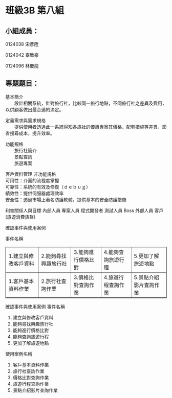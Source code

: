 # 班級3B 第八組 #
##  ##
## 小組成員： 
0124038 宋彥陞

0124042 辜致豪

0124096 林慶龍
##
## 專題題目： ##
基本簡介
	<br>　　設計相關系統，針對旅行社，比較同一旅行地點，不同旅行社之差異及費用，以供顧客做出最合適的決定。

定義需求與需求規格
	<br>　　提供使用者透過此一系統得知各旅社的優惠專案其價格、配套措施等差異，節省搜尋成本，提升效率。

功能規格
		<br>　　旅行社簡介
		<br>　　景點查詢
		<br>　　旅遊專案
		
客戶資料管理
非功能規格
	<br>可用性：介面的流程度掌握
	<br>可靠性：系統的有效及修復（ｄｅｂｕｇ）
	<br>績效性：提供伺服器處理效率
	<br>安全性：透過市場上著名防護軟體，提供基本的安全防護措施


利害關係人與目標
內部人員
	專案人員
	程式開發者
		測試人員
	Boss
外部人員
	客戶(旅遊消費族群)

確認事件與使用案例

<table border="1">
<tr>事件名稱
<td>1.建立與修改客戶資料</td>
<td>2.能夠尋找興趣旅行社</td>
<td>3.能夠進行價格比對</td>
<td>4.能夠查詢旅遊行程</td>
<td>5.更加了解旅遊地點</td>
</tr>
<tr>
<td>1.客戶基本資料作業</td>
<td>2.旅行社查詢作業</td>
<td>3.價格比對查詢作業</td>
<td>4.旅遊行程查詢作業</td>
<td>5.景點介紹影片查詢作業</td>
</tr>
</table>


確認事件與使用案例
事件名稱	
1.	建立與修改客戶資料
2.	能夠尋找興趣旅行社
3.	能夠進行價格比對
4.	能夠查詢旅遊行程
5.	更加了解旅遊地點

使用案例名稱
1.	客戶基本資料作業
2.	旅行社查詢作業
3.	價格比對查詢作業
4.	旅遊行程查詢作業
5.	景點介紹影片查詢作業

